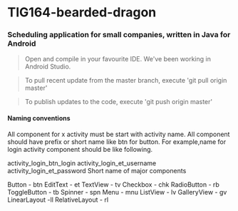 # TIG164-bearded-dragon #

### Scheduling application for small companies, written in Java for Android ###

> Open and compile in your favourite IDE. We've been working in Android Studio.

> To pull recent update from the master branch, execute 'git pull origin master'

> To publish updates to the code, execute 'git push origin master'


#### Naming conventions ####
All component for x activity must be start with activity name.
All component should have prefix or short name like btn for button.
For example,name for login activity component should be like following.

activity_login_btn_login
activity_login_et_username
activity_login_et_password
Short name of major components

Button - btn
EditText - et
TextView - tv
Checkbox - chk
RadioButton - rb
ToggleButton - tb
Spinner - spn
Menu - mnu
ListView - lv
GalleryView - gv
LinearLayout -ll
RelativeLayout - rl
